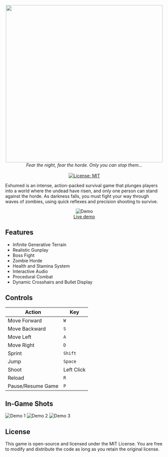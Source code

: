 <p align="center">
  <img width="500" src="https://cloud-6ghtq3d4f-hack-club-bot.vercel.app/0exhumed-logo.png">
  <br>
  <i>Fear the night, fear the horde. Only you can stop them...</i>
  <br>
  <br>
    <a href="#"><img src="https://img.shields.io/badge/License-MIT-green.svg" alt="License: MIT"></a>
</p>

Exhumed is an intense, action-packed survival game that plunges players into a world where the undead have risen, and only one person can stand against the horde. As darkness falls, you must fight your way through waves of zombies, using quick reflexes and precision shooting to survive.

<p align="center">
	<img src="https://cloud-l2967vf9k-hack-club-bot.vercel.app/0my_movie_2_optimized__1_.gif" alt="Demo">
	<br>
	<a href="https://exhumed.vercel.app/">Live demo</a>
	<br>
</p>

## Features

- Infinite Generative Terrain
- Realistic Gunplay
- Boss Fight
- Zombie Horde
- Health and Stamina System
- Interactive Audio
- Procedural Combat
- Dynamic Crosshairs and Bullet Display

## Controls

| Action            | Key        |
| ----------------- | ---------- |
| Move Forward      | `W`        |
| Move Backward     | `S`        |
| Move Left         | `A`        |
| Move Right        | `D`        |
| Sprint            | `Shift`    |
| Jump              | `Space`    |
| Shoot             | Left Click |
| Reload            | `R`        |
| Pause/Resume Game | `P`        |

## In-Game Shots

![Demo 1](https://cloud-6w8yzgbzf-hack-club-bot.vercel.app/0dec_9_screenshot_from_resize_images__1_.jpg)
![Demo 2](https://cloud-c7j6cp8mr-hack-club-bot.vercel.app/0image.jpeg)
![Demo 3](https://cloud-me7ydtlpb-hack-club-bot.vercel.app/0dec_9_screenshot_from_resize_images.jpg)

## License

This game is open-source and licensed under the MIT License. You are free to modify and distribute the code as long as you retain the original license.
